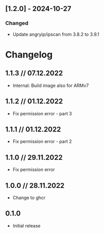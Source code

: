 ## [1.2.0] - 2024-10-27

### Changed

- Update angryip/ipscan from 3.8.2 to 3.9.1


# Changelog

## 1.1.3 // 07.12.2022

- Internal: Build image also for ARMv7

## 1.1.2 // 01.12.2022

- Fix permission error - part 3

## 1.1.1 // 01.12.2022

- Fix permission error - part 2

## 1.1.0 // 29.11.2022

- Fix permission error

## 1.0.0 // 28.11.2022

- Change to ghcr

## 0.1.0

- Initial release

